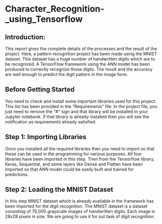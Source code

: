# Character_Recognition-_using_Tensorflow

## Introduction: 
This report gives the complete details of the processes and the result of the project. Here, a pattern recognition project has been made using the MNIST dataset. This dataset has a huge number of handwritten digits which are to be recognized. A TensorFlow framework using the ANN model has been produced to correctly recognize those digits. The result and the accuracy are well enough to predict the digit pattern in the image form.

## Before Getting Started
You need to check and install some important libraries used for this project. This list has been provided in the "Requirements" file. In the project file, you just need to remove the "#" sign and that library will be installed in your Jupyter notebook. If that library is already installed then you will see the notification as requirements already satisfied. 

## Step 1: Importing Libraries
Once you installed all the required libraries then you need to import so that these can be used in the programming for various purposes. All four libraries have been imported in this step. Then from the Tensorflow library, Keras, Sequential, and some layers like Dense and Flatten have been imported so that ANN model could be easily built and trained for predictions. 

## Step 2: Loading the MNIST Dataset
In this step MNIST dataset which is already available in the framework has been imported for the digit recognition. The MNIST dataset is a dataset consisting of 70,000 grayscale images of handwritten digits. Each image is 28x28 pixels in size. We are going to use it for out task of digit recognition.
